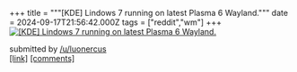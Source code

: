 +++
title = """[KDE] Lindows 7 running on latest Plasma 6 Wayland."""
date = 2024-09-17T21:56:42.000Z
tags = ["reddit","wm"]
+++
[![[KDE] Lindows 7 running on latest Plasma 6 Wayland.](https://b.thumbs.redditmedia.com/BaEicwjchkAFQXGdsbUvcmRAd4kWYBfCsV8e9Yg9tLs.jpg "[KDE] Lindows 7 running on latest Plasma 6 Wayland.")](https://www.reddit.com/r/unixporn/comments/1fjc5mm/kde_lindows_7_running_on_latest_plasma_6_wayland/)

submitted by [/u/luonercus](https://www.reddit.com/user/luonercus)  
[\[link\]](https://www.reddit.com/gallery/1fjc5mm) [\[comments\]](https://www.reddit.com/r/unixporn/comments/1fjc5mm/kde_lindows_7_running_on_latest_plasma_6_wayland/)
